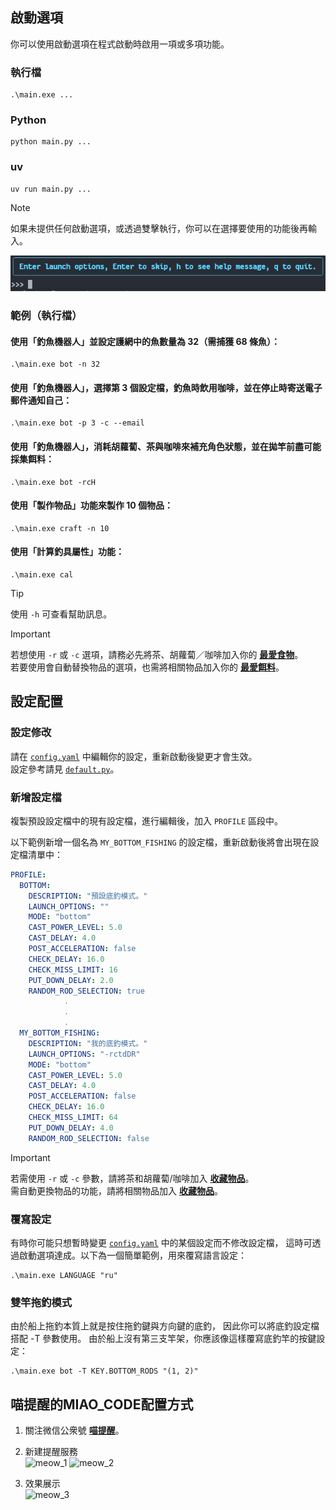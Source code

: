 ## 啟動選項
你可以使用啟動選項在程式啟動時啟用一項或多項功能。
### 執行檔
```
.\main.exe ...
```
### Python
```
python main.py ...
```
### uv
```
uv run main.py ...
```
> [!NOTE]
> 如果未提供任何啟動選項，或透過雙擊執行，你可以在選擇要使用的功能後再輸入。
>
> ![啟動選項][launch_options]

### 範例（執行檔）
#### 使用「釣魚機器人」並設定護網中的魚數量為 32（需捕獲 68 條魚）：
```
.\main.exe bot -n 32
```
#### 使用「釣魚機器人」，選擇第 3 個設定檔，釣魚時飲用咖啡，並在停止時寄送電子郵件通知自己：
```
.\main.exe bot -p 3 -c --email
```
#### 使用「釣魚機器人」，消耗胡蘿蔔、茶與咖啡來補充角色狀態，並在拋竿前盡可能採集餌料：
```
.\main.exe bot -rcH
```
#### 使用「製作物品」功能來製作 10 個物品：
```
.\main.exe craft -n 10
```
#### 使用「計算釣具屬性」功能：
```
.\main.exe cal
```


> [!TIP]
> 使用 `-h` 可查看幫助訊息。

> [!IMPORTANT]
> 若想使用 `-r` 或 `-c` 選項，請務必先將茶、胡蘿蔔／咖啡加入你的 **[最愛食物][favorite_food]**。  
> 若要使用會自動替換物品的選項，也需將相關物品加入你的 **[最愛餌料][favorite_lure]**。

## 設定配置
### 設定修改
請在 [`config.yaml`][config.yaml] 中編輯你的設定，重新啟動後變更才會生效。  
設定參考請見 [`default.py`][default.py]。

### 新增設定檔
複製預設設定檔中的現有設定檔，進行編輯後，加入 `PROFILE` 區段中。

以下範例新增一個名為 `MY_BOTTOM_FISHING` 的設定檔，重新啟動後將會出現在設定檔清單中：
```yaml
PROFILE:
  BOTTOM:
    DESCRIPTION: "預設底釣模式。"
    LAUNCH_OPTIONS: ""
    MODE: "bottom"
    CAST_POWER_LEVEL: 5.0
    CAST_DELAY: 4.0
    POST_ACCELERATION: false
    CHECK_DELAY: 16.0
    CHECK_MISS_LIMIT: 16
    PUT_DOWN_DELAY: 2.0
    RANDOM_ROD_SELECTION: true
            .
            .
            .
  MY_BOTTOM_FISHING:
    DESCRIPTION: "我的底釣模式。"
    LAUNCH_OPTIONS: "-rctdDR"
    MODE: "bottom"
    CAST_POWER_LEVEL: 5.0
    CAST_DELAY: 4.0
    POST_ACCELERATION: false
    CHECK_DELAY: 16.0
    CHECK_MISS_LIMIT: 64
    PUT_DOWN_DELAY: 4.0
    RANDOM_ROD_SELECTION: false
```

> [!IMPORTANT]
> 若需使用 `-r` 或 `-c` 參數，請將茶和胡蘿蔔/咖啡加入 **[收藏物品][favorite_food]**。  
> 需自動更換物品的功能，請將相關物品加入 **[收藏物品][favorite_lure]**。

### 覆寫設定  
有時你可能只想暫時變更 [`config.yaml`][config.yaml] 中的某個設定而不修改設定檔，
這時可透過啟動選項達成。以下為一個簡單範例，用來覆寫語言設定：
```  
.\main.exe LANGUAGE "ru"
```  

### 雙竿拖釣模式  
由於船上拖釣本質上就是按住拖釣鍵與方向鍵的底釣，
因此你可以將底釣設定檔搭配 -T 參數使用。
由於船上沒有第三支竿架，你應該像這樣覆寫底釣竿的按鍵設定：  
```  
.\main.exe bot -T KEY.BOTTOM_RODS "(1, 2)"
```  


## 喵提醒的MIAO_CODE配置方式
1. 關注微信公衆號 **[喵提醒][meow]**。
   
2. 新建提醒服務  
![meow_1] ![meow_2]

3. 效果展示  
![meow_3]

[launch_options]: /static/readme/launch_options.png
[path]: /static/readme/path.png
[config.yaml]: /rf4s/config/config.yaml
[default.py]: /rf4s/config/defaults.py
[favorite_food]: /static/readme/favorite_food.png
[favorite_lure]: /static/readme/favorite_lure.png
[meow]: https://miaotixing.com/how
[meow_1]: /static/readme/mtx1.png
[meow_2]: /static/readme/mtx2.png
[meow_3]: /static/readme/mtx3.png